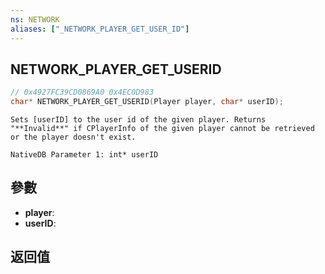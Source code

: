```yaml
---
ns: NETWORK
aliases: ["_NETWORK_PLAYER_GET_USER_ID"]
---
```

## NETWORK_PLAYER_GET_USERID

```c
// 0x4927FC39CD0869A0 0x4EC0D983
char* NETWORK_PLAYER_GET_USERID(Player player, char* userID);
```

```
Sets [userID] to the user id of the given player. Returns "**Invalid**" if CPlayerInfo of the given player cannot be retrieved or the player doesn't exist.  
```

```
NativeDB Parameter 1: int* userID
```

## 參數
* **player**: 
* **userID**: 

## 返回值
